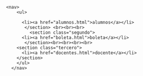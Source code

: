 
<html lang="en">
<head>
    <meta charset="UTF-8">
    <meta name="viewport" content="width=device-width, initial-scale=1.0">
    <title>Document</title>
</head>
<body>
        <link rel="stylesheet" href="../diseño/alumnos.css">
    <section class="menu"> 
        
    <nav>
        <ul>
        
          <li><a href="alumnos.html">alumnos</a></li>
           </section> <br><br><br>
             <section class="segundo">
          <li><a href="boleta.html">boleta</a></li>
           </section><br><br><br><br>
        <section class="tercero">
          <li><a href="docentes.html">docente</a></li>
        </section>
        </ul>
      </nav>
</body>
</html>
